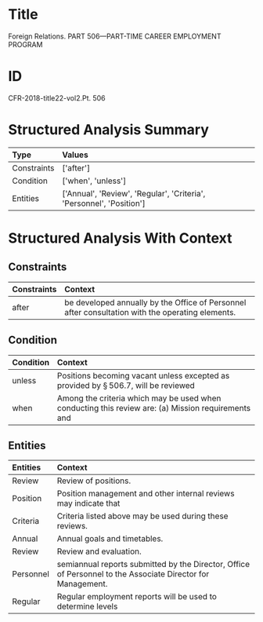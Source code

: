 # Title

 Foreign Relations. PART 506—PART-TIME CAREER EMPLOYMENT PROGRAM


# ID

 CFR-2018-title22-vol2.Pt. 506


# Structured Analysis Summary

| Type        | Values                                                               |
|:------------|:---------------------------------------------------------------------|
| Constraints | ['after']                                                            |
| Condition   | ['when', 'unless']                                                   |
| Entities    | ['Annual', 'Review', 'Regular', 'Criteria', 'Personnel', 'Position'] |


# Structured Analysis With Context

 


## Constraints

| Constraints   | Context                                                                                           |
|:--------------|:--------------------------------------------------------------------------------------------------|
| after         | be developed annually by the Office of Personnel after  consultation with the operating elements. |


## Condition

| Condition   | Context                                                                                             |
|:------------|:----------------------------------------------------------------------------------------------------|
| unless      | Positions becoming vacant  unless excepted as provided by &#167;&#8201;506.7, will be reviewed      |
| when        | Among the criteria which may be used  when conducting this review are: (a) Mission requirements and |


## Entities

| Entities   | Context                                                                                                      |
|:-----------|:-------------------------------------------------------------------------------------------------------------|
| Review     | Review  of positions.                                                                                        |
| Position   | Position management and other internal reviews may indicate that                                             |
| Criteria   | Criteria  listed above may be used during these reviews.                                                     |
| Annual     | Annual  goals and timetables.                                                                                |
| Review     | Review  and evaluation.                                                                                      |
| Personnel  | semiannual reports submitted by the Director, Office of Personnel  to the Associate Director for Management. |
| Regular    | Regular employment reports will be used to determine levels                                                  |


